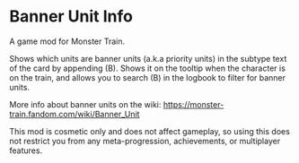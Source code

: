 # Banner Unit Info

A game mod for Monster Train.

Shows which units are banner units (a.k.a priority units) in the subtype text of the card by appending (B). Shows it on the tooltip when the character is on the train, and allows you to search (B) in the logbook to filter for banner units.

More info about banner units on the wiki: https://monster-train.fandom.com/wiki/Banner_Unit

This mod is cosmetic only and does not affect gameplay, so using this does not restrict you from any meta-progression, achievements, or multiplayer features.